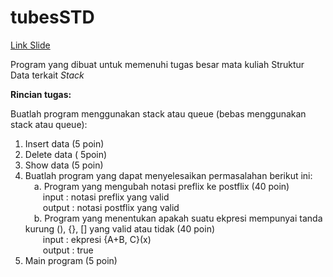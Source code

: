 # tubesSTD
[Link Slide](https://bit.ly/SlideSTD)

Program yang dibuat untuk memenuhi tugas besar mata kuliah Struktur Data terkait *Stack*

**Rincian tugas:**

Buatlah program menggunakan stack atau queue (bebas menggunakan stack atau queue):
1. Insert data (5 poin)
2. Delete data ( 5poin)
3. Show data (5 poin)
4. Buatlah program yang dapat menyelesaikan permasalahan berikut ini:</br>
&emsp;a. Program yang mengubah notasi preflix ke postflix (40 poin)</br>
&emsp;&emsp;input : notasi preflix yang valid</br>
&emsp;&emsp;output : notasi postflix yang valid</br>
&emsp;b. Program yang menentukan apakah suatu ekpresi mempunyai tanda kurung (), {}, [] yang valid atau tidak (40 poin)</br>
&emsp;&emsp;input : ekpresi {A+B, C}(x)</br>
&emsp;&emsp;output : true</br>
5.	Main program (5 poin)

